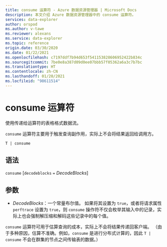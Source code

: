 ```yaml
---
title: consume 运算符 - Azure 数据资源管理器 | Microsoft Docs
description: 本文介绍 Azure 数据资源管理器中的 consume 运算符。
services: data-explorer
author: orspod
ms.author: v-tawe
ms.reviewer: alexans
ms.service: data-explorer
ms.topic: reference
origin.date: 03/30/2020
ms.date: 01/22/2021
ms.openlocfilehash: c7197ddf7b94d653f541153828606952422b834c
ms.sourcegitcommit: 7be0e8a387d09d0ee07bbb57f05362a6a3c7b7bc
ms.translationtype: HT
ms.contentlocale: zh-CN
ms.lasthandoff: 01/20/2021
ms.locfileid: "98611514"
---
```

# <a name="consume-operator"></a>consume 运算符

使用传递给运算符的表格格式数据流。 

`consume` 运算符主要用于触发查询副作用，实际上不会将结果返回给调用方。

```kusto
T | consume
```

## <a name="syntax"></a>语法

`consume` [`decodeblocks` `=` *DecodeBlocks*]

## <a name="arguments"></a>参数

* *DecodeBlocks*：一个常量布尔值。 如果将其设置为 `true`，或者将请求属性 `perftrace` 设置为 `true`，则 `consume` 操作符不仅会枚举其输入中的记录，实际上也会强制解压缩和解码这些记录中的每个值。

`consume` 运算符可用于估算查询的成本，实际上不会将结果传递回客户端。
（由于多种原因，估算不准确。例如，`consume` 是进行分布式计算的，因此 `T | consume` 不会在群集的节点之间传输表的数据。）

